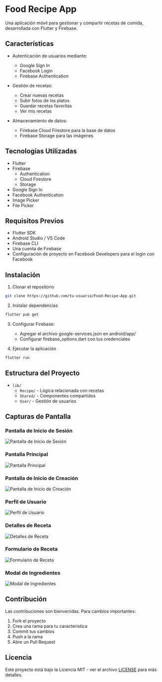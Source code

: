 # Food Recipe App

Una aplicación móvil para gestionar y compartir recetas de comida, desarrollada con Flutter y Firebase.

## Características

- Autenticación de usuarios mediante:
  - Google Sign In
  - Facebook Login
  - Firebase Authentication

- Gestión de recetas:
  - Crear nuevas recetas
  - Subir fotos de los platos
  - Guardar recetas favoritas
  - Ver mis recetas
  
- Almacenamiento de datos:
  - Firebase Cloud Firestore para la base de datos
  - Firebase Storage para las imágenes

## Tecnologías Utilizadas

- Flutter
- Firebase
  - Authentication
  - Cloud Firestore
  - Storage
- Google Sign In
- Facebook Authentication
- Image Picker
- File Picker

## Requisitos Previos

- Flutter SDK
- Android Studio / VS Code
- Firebase CLI
- Una cuenta de Firebase
- Configuración de proyecto en Facebook Developers para el login con Facebook

## Instalación

1. Clonar el repositorio
```bash
git clone https://github.com/tu-usuario/Food-Recipe-App.git
```

2. Instalar dependencias
```bash
flutter pub get
```

3. Configurar Firebase:
   - Agregar el archivo google-services.json en android/app/
   - Configurar firebase_options.dart con tus credenciales

4. Ejecutar la aplicación
```bash
flutter run
```

## Estructura del Proyecto

- `lib/`
  - `Recipe/` - Lógica relacionada con recetas
  - `Shared/` - Componentes compartidos
  - `User/` - Gestión de usuarios

## Capturas de Pantalla

### Pantalla de Inicio de Sesión
![Pantalla de Inicio de Sesión](https://firebasestorage.googleapis.com/v0/b/recipez-d861e.appspot.com/o/screens%2Flogin-screen.jpeg?alt=media&token=331c5543-2826-49f3-9980-99379e88b1a1)

### Pantalla Principal
![Pantalla Principal](https://firebasestorage.googleapis.com/v0/b/recipez-d861e.appspot.com/o/screens%2Fmain-home-screen.jpeg?alt=media&token=a28768be-77ce-49d5-9115-3dc480940ad3)

### Pantalla de Inicio de Creación
![Pantalla de Inicio de Creación](https://firebasestorage.googleapis.com/v0/b/recipez-d861e.appspot.com/o/screens%2Finitialize-create-screen.jpeg?alt=media&token=0a23483f-aaf4-429a-92df-132ac840ac29)

### Perfil de Usuario
![Perfil de Usuario](https://firebasestorage.googleapis.com/v0/b/recipez-d861e.appspot.com/o/screens%2Fprofile-screen.jpeg?alt=media&token=ec7f6c2f-54a9-424d-affc-8e91197fb503)

### Detalles de Receta
![Detalles de Receta](https://firebasestorage.googleapis.com/v0/b/recipez-d861e.appspot.com/o/screens%2Frecipe-screen.jpeg?alt=media&token=acf33e85-facc-4bfa-a3fd-157537905629)

### Formulario de Receta
![Formulario de Receta](https://firebasestorage.googleapis.com/v0/b/recipez-d861e.appspot.com/o/screens%2Frecipe-form.jpeg?alt=media&token=1b42578e-8f0d-4169-b76d-cb6a702a1d66)

### Modal de Ingredientes
![Modal de Ingredientes](https://firebasestorage.googleapis.com/v0/b/recipez-d861e.appspot.com/o/screens%2Fmodal-ingredient-recipe.jpeg?alt=media&token=7a8148cd-f841-46d3-88a1-2ed2b78ffc55)

## Contribución

Las contribuciones son bienvenidas. Para cambios importantes:

1. Fork el proyecto
2. Crea una rama para tu característica
3. Commit tus cambios
4. Push a la rama
5. Abre un Pull Request

## Licencia

Este proyecto está bajo la Licencia MIT - ver el archivo [LICENSE](LICENSE) para más detalles.
